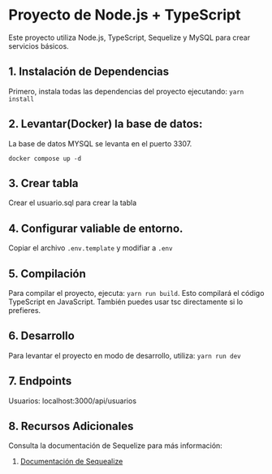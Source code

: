 # Proyecto de Node.js + TypeScript

Este proyecto utiliza Node.js, TypeScript, Sequelize y MySQL para crear servicios básicos.

## 1. Instalación de Dependencias

Primero, instala todas las dependencias del proyecto ejecutando:
`yarn install`

## 2. Levantar(Docker) la base de datos:
La base de datos MYSQL se levanta en el puerto 3307.
```
docker compose up -d
```

## 3. Crear tabla

Crear el usuario.sql para crear la tabla

## 4. Configurar valiable de entorno.

Copiar el archivo `.env.template` y modifiar a `.env`

## 5. Compilación

Para compilar el proyecto, ejecuta: `yarn run build`.
Esto compilará el código TypeScript en JavaScript. También puedes usar tsc directamente si lo prefieres.

## 6. Desarrollo

Para levantar el proyecto en modo de desarrollo, utiliza:
`yarn run dev`

## 7. Endpoints

Usuarios: localhost:3000/api/usuarios

## 8. Recursos Adicionales

Consulta la documentación de Sequelize para más información:

1. [Documentación de Sequealize](sequelize.org/docs/v6/getting-started/)
